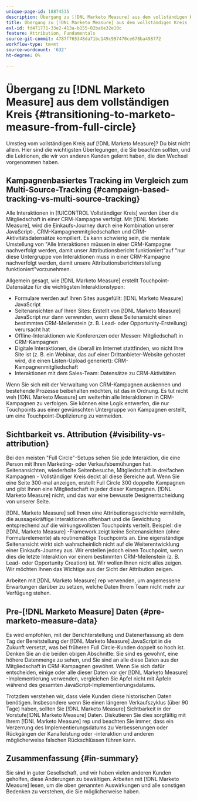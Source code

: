 ```yaml
---
unique-page-id: 18874535
description: Übergang zu [!DNL Marketo Measure] aus dem vollständigen Kreis - [!DNL Marketo Measure]
title: Übergang zu [!DNL Marketo Measure] aus dem vollständigen Kreis
exl-id: fd471771-33e2-413a-b155-02ba6e32e10c
feature: Attribution, Fundamentals
source-git-commit: 4787f765348da71bc149c997470ce678ba498772
workflow-type: tm+mt
source-wordcount: '632'
ht-degree: 0%

---
```


# Übergang zu [!DNL Marketo Measure] aus dem vollständigen Kreis {#transitioning-to-marketo-measure-from-full-circle}

Umstieg vom vollständigen Kreis auf [!DNL Marketo Measure]? Du bist nicht allein. Hier sind die wichtigsten Überlegungen, die Sie beachten sollten, und die Lektionen, die wir von anderen Kunden gelernt haben, die den Wechsel vorgenommen haben.

## Kampagnenbasiertes Tracking im Vergleich zum Multi-Source-Tracking {#campaign-based-tracking-vs-multi-source-tracking}

Alle Interaktionen in [!UICONTROL Vollständiger Kreis] werden über die Mitgliedschaft in einer CRM-Kampagne verfolgt. Mit [!DNL Marketo Measure], wird die Einkaufs-Journey durch eine Kombination unserer JavaScript-, CRM-Kampagnenmitgliedschaften und CRM-Aktivitätsdatensätze kompiliert. Es kann schwierig sein, die mentale Umstellung von &quot;Alle Interaktionen müssen in einer CRM-Kampagne nachverfolgt werden, damit unser Attributionsbericht funktioniert&quot;auf &quot;nur diese Untergruppe von Interaktionen muss in einer CRM-Kampagne nachverfolgt werden, damit unsere Attributionsberichterstellung funktioniert&quot;vorzunehmen.

Allgemein gesagt, wie [!DNL Marketo Measure] erstellt Touchpoint-Datensätze für die wichtigsten Interaktionstypen:

* Formulare werden auf Ihren Sites ausgefüllt: [!DNL Marketo Measure] JavaScript
* Seitenansichten auf Ihren Sites: Erstellt von [!DNL Marketo Measure] JavaScript nur dann verwenden, wenn diese Seitenansicht einen bestimmten CRM-Meilenstein (z. B. Lead- oder Opportunity-Erstellung) verursacht hat
* Offline-Interaktionen wie Konferenzen oder Messen: Mitgliedschaft in CRM-Kampagnen
* Digitale Interaktionen, die überall im Internet stattfinden, wo nicht Ihre Site ist (z. B. ein Webinar, das auf einer Drittanbieter-Website gehostet wird, die einen Listen-Upload generiert): CRM-Kampagnenmitgliedschaft
* Interaktionen mit dem Sales-Team: Datensätze zu CRM-Aktivitäten

Wenn Sie sich mit der Verwaltung von CRM-Kampagnen auskennen und bestehende Prozesse beibehalten möchten, ist das in Ordnung. Es tut nicht weh [!DNL Marketo Measure] um weiterhin alle Interaktionen in CRM-Kampagnen zu verfolgen. Sie können eine Logik entwerfen, die nur Touchpoints aus einer gewünschten Untergruppe von Kampagnen erstellt, um eine Touchpoint-Duplizierung zu vermeiden.

## Sichtbarkeit vs. Attribution {#visibility-vs-attribution}

Bei den meisten &quot;Full Circle&quot;-Setups sehen Sie jede Interaktion, die eine Person mit Ihren Marketing- oder Verkaufsbemühungen hat. Seitenansichten, wiederholte Seitenbesuche, Mitgliedschaft in dreifachen Kampagnen - Vollständiger Kreis deckt all diese Bereiche auf. Wenn Sie eine Seite 300-mal anzeigen, erstellt Full Circle 300 doppelte Kampagnen und gibt Ihnen eine Mitgliedschaft in jeder dieser Kampagnen. [!DNL Marketo Measure] nicht, und das war eine bewusste Designentscheidung von unserer Seite.

[!DNL Marketo Measure] soll Ihnen eine Attributionsgeschichte vermitteln, die aussagekräftige Interaktionen offenbart und die Gewichtung entsprechend auf die wirkungsvollsten Touchpoints verteilt. Beispiel: die [!DNL Marketo Measure] -Framework zeigt keine Seitenansichten (ohne Formularelemente) als routinemäßige Touchpoints an. Eine eigenständige Seitenansicht wirkt sich wahrscheinlich nicht auf die Weiterentwicklung einer Einkaufs-Journey aus. Wir erstellen jedoch einen Touchpoint, wenn dies die letzte Interaktion vor einem bestimmten CRM-Meilenstein (z. B. Lead- oder Opportunity Creation) ist. Wir wollen Ihnen nicht alles zeigen. Wir möchten Ihnen das Wichtige aus der Sicht der Attribution zeigen.

Arbeiten mit [!DNL Marketo Measure] rep verwenden, um angemessene Erwartungen darüber zu setzen, welche Daten Ihrem Team nicht mehr zur Verfügung stehen.

## Pre-[!DNL Marketo Measure] Daten {#pre-marketo-measure-data}

Es wird empfohlen, mit der Berichterstellung und Datenerfassung ab dem Tag der Bereitstellung der [!DNL Marketo Measure] JavaScript in die Zukunft versetzt, was bei früheren Full Circle-Kunden doppelt so hoch ist. Denken Sie an die beiden obigen Abschnitte: Sie sind es gewohnt, eine höhere Datenmenge zu sehen, und Sie sind an alle diese Daten aus der Mitgliedschaft in CRM-Kampagnen gewöhnt. Wenn Sie sich dafür entscheiden, einige oder alle dieser Daten vor der [!DNL Marketo Measure] -Implementierung verwenden, vergleichen Sie Äpfel nicht mit Äpfeln während des gesamten JavaScript-Implementierungsdatums.

Trotzdem verstehen wir, dass viele Kunden diese historischen Daten benötigen. Insbesondere wenn Sie einen längeren Verkaufszyklus (über 90 Tage) haben, sollten Sie [!DNL Marketo Measure] Sichtbarkeit in der Vorstufe[!DNL Marketo Measure] Daten. Diskutieren Sie dies sorgfältig mit Ihrem [!DNL Marketo Measure] rep und beachten Sie immer, dass ein Verzerrung des Implementierungsdatums zu Verbesserungen oder Rückgängen der Kanalleistung oder -interaktion und anderen möglicherweise falschen Rückschlüssen führen kann.

## Zusammenfassung {#in-summary}

Sie sind in guter Gesellschaft, und wir haben vielen anderen Kunden geholfen, diese Änderungen zu bewältigen. Arbeiten mit [!DNL Marketo Measure] lesen, um die oben genannten Auswirkungen und alle sonstigen Bedenken zu verstehen, die Sie möglicherweise haben.
